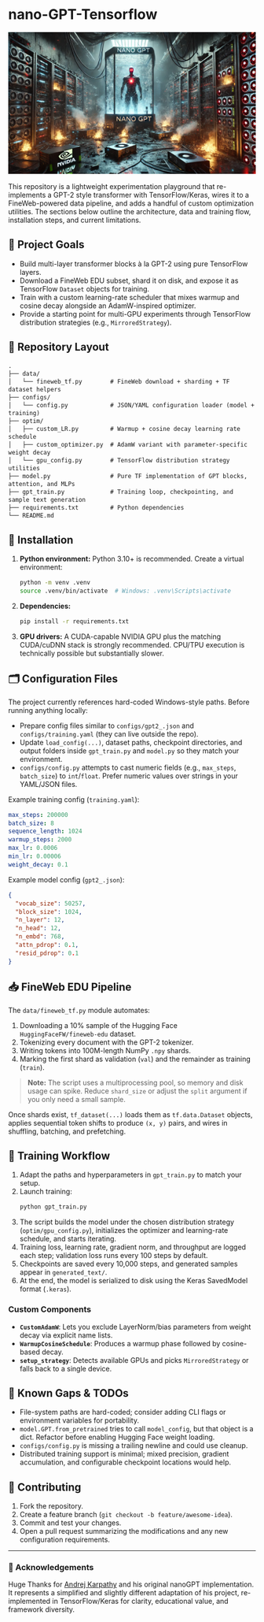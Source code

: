 # nano-GPT-Tensorflow
<p align="center">
  <img src="assets/picture.webp" alt="Lab banner" width="800">
</p>

This repository is a lightweight experimentation playground that re-implements a GPT-2 style transformer with TensorFlow/Keras, wires it to a FineWeb-powered data pipeline, and adds a handful of custom optimization utilities. The sections below outline the architecture, data and training flow, installation steps, and current limitations.

## 🎯 Project Goals
- Build multi-layer transformer blocks à la GPT-2 using pure TensorFlow layers.
- Download a FineWeb EDU subset, shard it on disk, and expose it as TensorFlow `Dataset` objects for training.
- Train with a custom learning-rate scheduler that mixes warmup and cosine decay alongside an AdamW-inspired optimizer.
- Provide a starting point for multi-GPU experiments through TensorFlow distribution strategies (e.g., `MirroredStrategy`).

## 📂 Repository Layout
```
.
├── data/
│   └── fineweb_tf.py        # FineWeb download + sharding + TF dataset helpers
├── configs/
│   └── config.py            # JSON/YAML configuration loader (model + training)
├── optim/
│   ├── custom_LR.py         # Warmup + cosine decay learning rate schedule
│   ├── custom_optimizer.py  # AdamW variant with parameter-specific weight decay
│   └── gpu_config.py        # TensorFlow distribution strategy utilities
├── model.py                 # Pure TF implementation of GPT blocks, attention, and MLPs
├── gpt_train.py             # Training loop, checkpointing, and sample text generation
├── requirements.txt         # Python dependencies
└── README.md
```

## 🔧 Installation
1. **Python environment:** Python 3.10+ is recommended. Create a virtual environment:
   ```bash
   python -m venv .venv
   source .venv/bin/activate  # Windows: .venv\Scripts\activate
   ```
2. **Dependencies:**
   ```bash
   pip install -r requirements.txt
   ```
3. **GPU drivers:** A CUDA-capable NVIDIA GPU plus the matching CUDA/cuDNN stack is strongly recommended. CPU/TPU execution is technically possible but substantially slower.

## 🗂️ Configuration Files
The project currently references hard-coded Windows-style paths. Before running anything locally:
- Prepare config files similar to `configs/gpt2_.json` and `configs/training.yaml` (they can live outside the repo).
- Update `load_config(...)`, dataset paths, checkpoint directories, and output folders inside `gpt_train.py` and `model.py` so they match your environment.
- `configs/config.py` attempts to cast numeric fields (e.g., `max_steps`, `batch_size`) to `int`/`float`. Prefer numeric values over strings in your YAML/JSON files.

Example training config (`training.yaml`):
```yaml
max_steps: 200000
batch_size: 8
sequence_length: 1024
warmup_steps: 2000
max_lr: 0.0006
min_lr: 0.00006
weight_decay: 0.1
```

Example model config (`gpt2_.json`):
```json
{
  "vocab_size": 50257,
  "block_size": 1024,
  "n_layer": 12,
  "n_head": 12,
  "n_embd": 768,
  "attn_pdrop": 0.1,
  "resid_pdrop": 0.1
}
```

## 📥 FineWeb EDU Pipeline
The `data/fineweb_tf.py` module automates:
1. Downloading a 10% sample of the Hugging Face `HuggingFaceFW/fineweb-edu` dataset.
2. Tokenizing every document with the GPT-2 tokenizer.
3. Writing tokens into 100M-length NumPy `.npy` shards.
4. Marking the first shard as validation (`val`) and the remainder as training (`train`).

> **Note:** The script uses a multiprocessing pool, so memory and disk usage can spike. Reduce `shard_size` or adjust the `split` argument if you only need a small sample.

Once shards exist, `tf_dataset(...)` loads them as `tf.data.Dataset` objects, applies sequential token shifts to produce `(x, y)` pairs, and wires in shuffling, batching, and prefetching.

## 🚂 Training Workflow
1. Adapt the paths and hyperparameters in `gpt_train.py` to match your setup.
2. Launch training:
   ```bash
   python gpt_train.py
   ```
3. The script builds the model under the chosen distribution strategy (`optim/gpu_config.py`), initializes the optimizer and learning-rate schedule, and starts iterating.
4. Training loss, learning rate, gradient norm, and throughput are logged each step; validation loss runs every 100 steps by default.
5. Checkpoints are saved every 10,000 steps, and generated samples appear in `generated_text/`.
6. At the end, the model is serialized to disk using the Keras SavedModel format (`.keras`).

### Custom Components
- **`CustomAdamW`**: Lets you exclude LayerNorm/bias parameters from weight decay via explicit name lists.
- **`WarmupCosineSchedule`**: Produces a warmup phase followed by cosine-based decay.
- **`setup_strategy`**: Detects available GPUs and picks `MirroredStrategy` or falls back to a single device.

## 📌 Known Gaps & TODOs
- File-system paths are hard-coded; consider adding CLI flags or environment variables for portability.
- `model.GPT.from_pretrained` tries to call `model_config`, but that object is a dict. Refactor before enabling Hugging Face weight loading.
- `configs/config.py` is missing a trailing newline and could use cleanup.
- Distributed training support is minimal; mixed precision, gradient accumulation, and configurable checkpoint locations would help.

## 🤝 Contributing
1. Fork the repository.
2. Create a feature branch (`git checkout -b feature/awesome-idea`).
3. Commit and test your changes.
4. Open a pull request summarizing the modifications and any new configuration requirements.
---

### 🙏 Acknowledgements

Huge Thanks for [Andrej Karpathy](https://github.com/karpathy)
and his original nanoGPT
implementation.
It represents a simplified and slightly different adaptation of his project, re-implemented in TensorFlow/Keras for clarity, educational value, and framework diversity.


